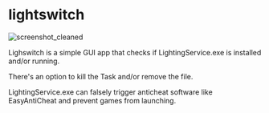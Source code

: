 # lightswitch
![screenshot_cleaned](https://user-images.githubusercontent.com/25614362/214202205-daceca5f-fa2a-49d0-bf54-f7732ac76dcd.jpg)

Lighswitch is a simple GUI app that checks if LightingService.exe is installed and/or running.


There's an option to kill the Task and/or remove the file.

LightingService.exe can falsely trigger anticheat software like EasyAntiCheat and prevent games from launching.

